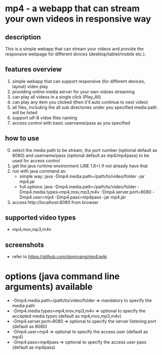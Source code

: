 # mp4 - a webapp that can stream your own videos in responsive way

## description
This is a simple webapp that can stream your videos and provide the responsive webpage for different divices (desktop/tablet/mobile etc.).

## features overview
1. simple webapp that can support responsive (for different devices, layout) video play
2. providing online media server for your own vidoes streaming
3. can play all videos in a single click (Play_All)
4. can play any item you clicked (then it'll auto continue to next video)
5. all files, including the all sub directories under you specified media path will be listed
6. support utf-8 vidoe files naming
7. access control with basic username/pass as you specified

## how to use
0. select the media path to be stream, the port number (optional default as 8080) and username/pass (optional default as mp4/mp4pass) to be used for access control
1. get the java runtime environment (JRE 1.8+) if not already have that
2. run with java command as:
	* simple way: java -Dmp4.media.path=/path/to/video/folder -jar mp4.jar
	* full options: java -Dmp4.media.path=/path/to/video/folder -Dmp4.media.types=mp4,mov,mp3,m4v -Dmp4.server.port=8080 -Dmp4.user=mp4 -Dmp4.pass=mp4pass -jar mp4.jar
3. access http://localhost:8080 from browser

## supported video types
* mp4,mov,mp3,m4v

## screenshots
* refer to https://github.com/domiyang/mp4/wiki

# options (java command line arguments) available
* -Dmp4.media.path=/path/to/video/folder 	=> mandatory to specify the media path
* -Dmp4.media.types=mp4,mov,mp3,m4v 		=> optional to specify the accepted media types (default as mp4,mov,mp3,m4v)
* -Dmp4.server.port=8080 					=> optional to specify the server listening port (default as 8080)
* -Dmp4.user=mp4 							=> optional to specify the access user (default as mp4)
* -Dmp4.pass=mp4pass						=> optional to specify the access user pass (default as mp4pass)
